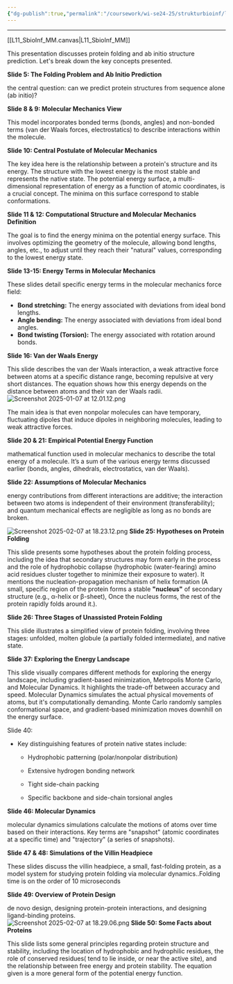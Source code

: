 ```yaml
---
{"dg-publish":true,"permalink":"/coursework/wi-se24-25/strukturbioinf/lecture-notes/l11-protein-folding/","noteIcon":""}
---
```


---
[[L11_SbioInf_MM.canvas|L11_SbioInf_MM]]



This presentation discusses protein folding and ab initio structure prediction. Let's break down the key concepts presented.


**Slide 5: The Folding Problem and Ab Initio Prediction**

 the central question: can we predict protein structures from sequence alone (ab initio)?


**Slide 8 & 9: Molecular Mechanics View**

This model incorporates bonded terms (bonds, angles) and non-bonded terms (van der Waals forces, electrostatics) to describe interactions within the molecule.

**Slide 10: Central Postulate of Molecular Mechanics**

The key idea here is the relationship between a protein's structure and its energy.  The structure with the lowest energy is the most stable and represents the native state. The potential energy surface, a multi-dimensional representation of energy as a function of atomic coordinates, is a crucial concept.  The minima on this surface correspond to stable conformations.

**Slide 11 & 12: Computational Structure and Molecular Mechanics Definition**

  The goal is to find the energy minima on the potential energy surface. This involves optimizing the geometry of the molecule, allowing bond lengths, angles, etc., to adjust until they reach their "natural" values, corresponding to the lowest energy state.

**Slide 13-15: Energy Terms in Molecular Mechanics**

These slides detail specific energy terms in the molecular mechanics force field:

* **Bond stretching:**  The energy associated with deviations from ideal bond lengths.
* **Angle bending:** The energy associated with deviations from ideal bond angles.
* **Bond twisting (Torsion):** The energy associated with rotation around bonds.

**Slide 16: Van der Waals Energy**

This slide describes the van der Waals interaction, a weak attractive force between atoms at a specific distance range, becoming repulsive at very short distances. The equation shows how this energy depends on the distance between atoms and their van der Waals radii.
![Screenshot 2025-01-07 at 12.01.12.png](/img/user/Attachments/Screenshot%202025-01-07%20at%2012.01.12.png)

 The main idea is that even nonpolar molecules can have temporary, fluctuating dipoles that induce dipoles in neighboring molecules, leading to weak attractive forces.



**Slide 20 & 21: Empirical Potential Energy Function**

 mathematical function used in molecular mechanics to describe the total energy of a molecule. It’s a sum of the various energy terms discussed earlier (bonds, angles, dihedrals, electrostatics, van der Waals). 

**Slide 22: Assumptions of Molecular Mechanics**

 energy contributions from different interactions are additive; the interaction between two atoms is independent of their environment (transferability); and quantum mechanical effects are negligible as long as no bonds are broken.

![Screenshot 2025-02-07 at 18.23.12.png](/img/user/Attachments/Screenshot%202025-02-07%20at%2018.23.12.png)
**Slide 25: Hypotheses on Protein Folding**

This slide presents some hypotheses about the protein folding process, including the idea that secondary structures may form early in the process and the role of hydrophobic collapse (hydrophobic (water-fearing) amino acid residues cluster together to minimize their exposure to water). It mentions the nucleation-propagation mechanism of helix formation (A small, specific region of the protein forms a stable **"nucleus"** of secondary structure (e.g., α-helix or β-sheet), Once the nucleus forms, the rest of the protein rapidly folds around it.).

**Slide 26: Three Stages of Unassisted Protein Folding**

This slide illustrates a simplified view of protein folding, involving three stages: unfolded, molten globule (a partially folded intermediate), and native state.


**Slide 37: Exploring the Energy Landscape**

This slide visually compares different methods for exploring the energy landscape, including gradient-based minimization, Metropolis Monte Carlo, and Molecular Dynamics. It highlights the trade-off between accuracy and speed. Molecular Dynamics simulates the actual physical movements of atoms, but it's computationally demanding. Monte Carlo randomly samples conformational space, and gradient-based minimization moves downhill on the energy surface.


Slide 40: 
- Key distinguishing features of protein native states include:

	- Hydrophobic patterning (polar/nonpolar distribution)
	
	- Extensive hydrogen bonding network
	
	- Tight side-chain packing
	
	- Specific backbone and side-chain torsional angles


**Slide 46: Molecular Dynamics**

molecular dynamics simulations calculate the motions of atoms over time based on their interactions. Key terms are "snapshot" (atomic coordinates at a specific time) and "trajectory" (a series of snapshots).

**Slide 47 & 48: Simulations of the Villin Headpiece**

These slides discuss the villin headpiece, a small, fast-folding protein, as a model system for studying protein folding via molecular dynamics..Folding time is on the order of 10 microseconds

**Slide 49: Overview of Protein Design**

de novo design, designing protein-protein interactions, and designing ligand-binding proteins.  
![Screenshot 2025-02-07 at 18.29.06.png](/img/user/Attachments/Screenshot%202025-02-07%20at%2018.29.06.png)
**Slide 50: Some Facts about Proteins**

This slide lists some general principles regarding protein structure and stability, including the location of hydrophobic and hydrophilic residues, the role of conserved residues( tend to lie inside, or near the active site), and the relationship between free energy and protein stability. The equation given is a more general form of the potential energy function.

